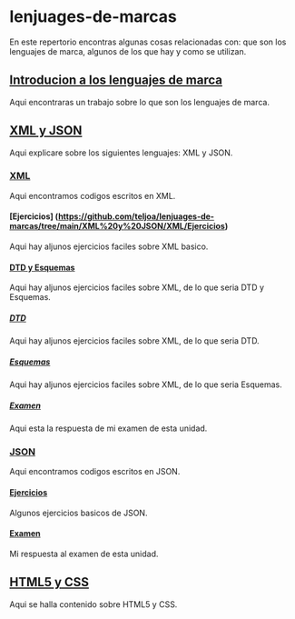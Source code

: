 # lenjuages-de-marcas
En este repertorio encontras algunas cosas relacionadas con: que son los lenguajes de marca, algunos de los que hay y como se utilizan. 

## [Introducion a los lenguajes de marca](https://github.com/teljoa/lenjuages-de-marcas/tree/main/Introduccion)
Aqui encontraras un trabajo sobre lo que son los lenguajes de marca.

## [XML y JSON](https://github.com/teljoa/lenjuages-de-marcas/tree/main/XML%20y%20JSON)
Aqui explicare sobre los siguientes lenguajes: XML y JSON.

### [XML](https://github.com/teljoa/lenjuages-de-marcas/tree/main/XML%20y%20JSON/XML)
Aqui encontramos codigos escritos en XML.

#### [Ejercicios] (https://github.com/teljoa/lenjuages-de-marcas/tree/main/XML%20y%20JSON/XML/Ejercicios)
Aqui hay aljunos ejercicios faciles sobre XML basico.

#### [DTD y Esquemas](https://github.com/teljoa/lenjuages-de-marcas/tree/main/XML%20y%20JSON/XML/DTD%20y%20Esquemas)
Aqui hay aljunos ejercicios faciles sobre XML, de lo que seria DTD y Esquemas.

##### [DTD](https://github.com/teljoa/lenjuages-de-marcas/tree/main/XML%20y%20JSON/XML/DTD%20y%20Esquemas/DTD)
Aqui hay aljunos ejercicios faciles sobre XML, de lo que seria DTD.

##### [Esquemas](https://github.com/teljoa/lenjuages-de-marcas/tree/main/XML%20y%20JSON/XML/DTD%20y%20Esquemas/Esquemas)
Aqui hay aljunos ejercicios faciles sobre XML, de lo que seria Esquemas.

##### [Examen](https://github.com/teljoa/lenjuages-de-marcas/tree/main/XML%20y%20JSON/XML/DTD%20y%20Esquemas/Examen/GarciaTellez_Joaquin_dtd_schema)
Aqui esta la respuesta de mi examen de esta unidad.

### [JSON](https://github.com/teljoa/lenjuages-de-marcas/tree/main/XML%20y%20JSON/JSON)
Aqui encontramos codigos escritos en JSON.

#### [Ejercicios](https://github.com/teljoa/lenjuages-de-marcas/tree/main/XML%20y%20JSON/JSON/Ejercicio)
Algunos ejercicios basicos de JSON.

#### [Examen](https://github.com/teljoa/lenjuages-de-marcas/tree/main/XML%20y%20JSON/JSON/Examen)
Mi respuesta al examen de esta unidad. 

## [HTML5 y CSS]()
Aqui se halla contenido sobre HTML5 y CSS.
